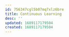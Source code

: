 ```yaml
---
id: 756347cgl5b07mq7xlz6bre
title: Continuous Learning
desc: ''
updated: 1689117179504
created: 1689117179504
---
```

